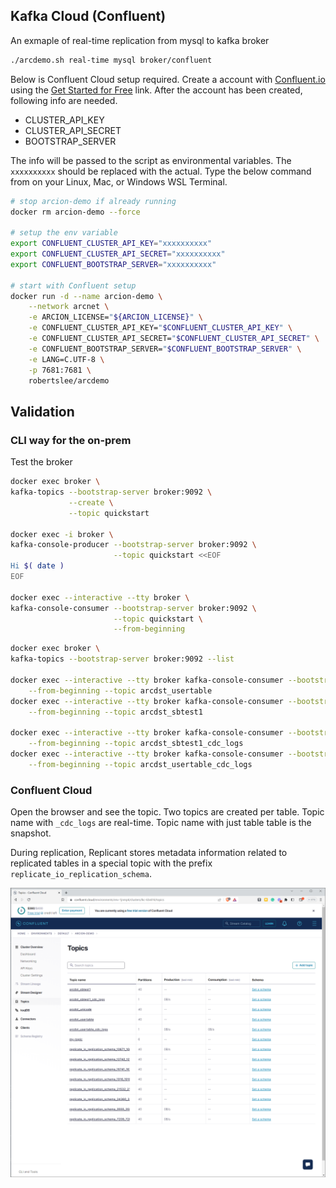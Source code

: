 

## Kafka Cloud (Confluent)

An exmaple of real-time replication from mysql to kafka broker

```bash
./arcdemo.sh real-time mysql broker/confluent
```

Below is Confluent Cloud setup required. Create a account with [Confluent.io](https://www.confluent.io/) using the [Get Started for Free](https://www.confluent.io/get-started/) link.  After the account has been created, following info are needed.

- CLUSTER_API_KEY
- CLUSTER_API_SECRET
- BOOTSTRAP_SERVER

The info will be passed to the script as environmental variables.
The `xxxxxxxxxx` should be replaced with the actual.
Type the below command from on your Linux, Mac, or Windows WSL Terminal.

```bash
# stop arcion-demo if already running
docker rm arcion-demo --force

# setup the env variable
export CONFLUENT_CLUSTER_API_KEY="xxxxxxxxxx"
export CONFLUENT_CLUSTER_API_SECRET="xxxxxxxxxx"
export CONFLUENT_BOOTSTRAP_SERVER="xxxxxxxxxx"

# start with Confluent setup
docker run -d --name arcion-demo \
    --network arcnet \
    -e ARCION_LICENSE="${ARCION_LICENSE}" \
    -e CONFLUENT_CLUSTER_API_KEY="$CONFLUENT_CLUSTER_API_KEY" \
    -e CONFLUENT_CLUSTER_API_SECRET="$CONFLUENT_CLUSTER_API_SECRET" \
    -e CONFLUENT_BOOTSTRAP_SERVER="$CONFLUENT_BOOTSTRAP_SERVER" \
    -e LANG=C.UTF-8 \
    -p 7681:7681 \
    robertslee/arcdemo
```  

## Validation

### CLI way for the on-prem

Test the broker
```bash
docker exec broker \
kafka-topics --bootstrap-server broker:9092 \
             --create \
             --topic quickstart

docker exec -i broker \
kafka-console-producer --bootstrap-server broker:9092 \
                       --topic quickstart <<EOF
Hi $( date )
EOF

docker exec --interactive --tty broker \
kafka-console-consumer --bootstrap-server broker:9092 \
                       --topic quickstart \
                       --from-beginning
```


```bash
docker exec broker \
kafka-topics --bootstrap-server broker:9092 --list

docker exec --interactive --tty broker kafka-console-consumer --bootstrap-server broker:9092 \
    --from-beginning --topic arcdst_usertable
docker exec --interactive --tty broker kafka-console-consumer --bootstrap-server broker:9092 \
    --from-beginning --topic arcdst_sbtest1

docker exec --interactive --tty broker kafka-console-consumer --bootstrap-server broker:9092 \
    --from-beginning --topic arcdst_sbtest1_cdc_logs
docker exec --interactive --tty broker kafka-console-consumer --bootstrap-server broker:9092 \
    --from-beginning --topic arcdst_usertable_cdc_logs
```

### Confluent Cloud

Open the browser and see the topic. 
Two topics are created per table. 
Topic name with `_cdc_logs` are real-time.
Topic name with just table table is the snapshot.
 
During replication, Replicant stores metadata information related to replicated tables in a special topic with the prefix `replicate_io_replication_schema`. 

![](./resources/images/kafka/confluent-topics.png)

